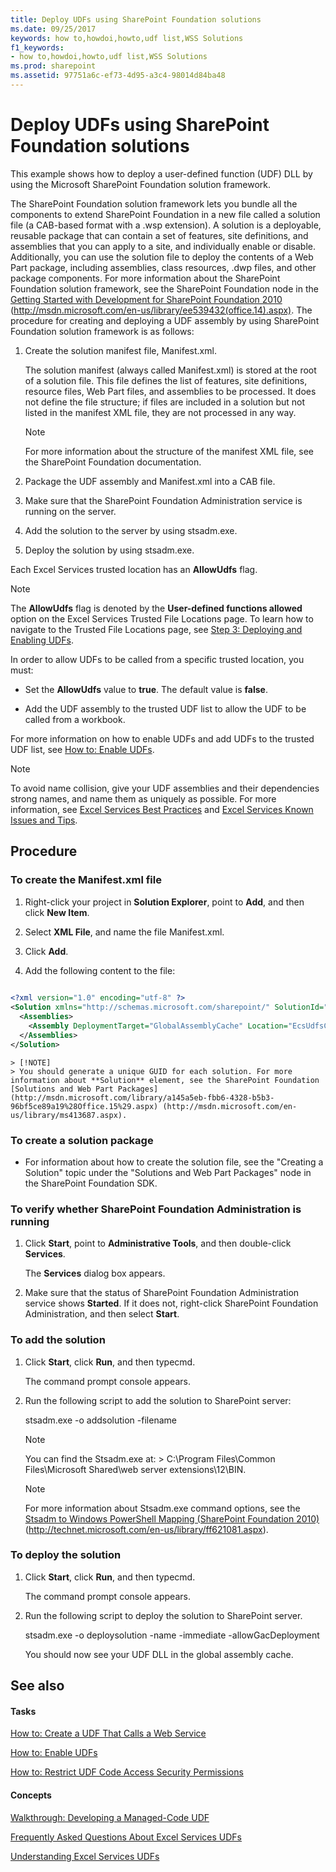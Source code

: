 ```yaml
---
title: Deploy UDFs using SharePoint Foundation solutions
ms.date: 09/25/2017
keywords: how to,howdoi,howto,udf list,WSS Solutions
f1_keywords:
- how to,howdoi,howto,udf list,WSS Solutions
ms.prod: sharepoint
ms.assetid: 97751a6c-ef73-4d95-a3c4-98014d84ba48
---
```



# Deploy UDFs using SharePoint Foundation solutions

This example shows how to deploy a user-defined function (UDF) DLL by using the Microsoft SharePoint Foundation solution framework.
  
    
    

The SharePoint Foundation solution framework lets you bundle all the components to extend SharePoint Foundation in a new file called a solution file (a CAB-based format with a .wsp extension). A solution is a deployable, reusable package that can contain a set of features, site definitions, and assemblies that you can apply to a site, and individually enable or disable. Additionally, you can use the solution file to deploy the contents of a Web Part package, including assemblies, class resources, .dwp files, and other package components. For more information about the SharePoint Foundation solution framework, see the SharePoint Foundation node in the  [Getting Started with Development for SharePoint Foundation 2010](http://msdn.microsoft.com/library/ef1187aa-e007-4490-8191-db36a50b3ae4%28Office.15%29.aspx) (http://msdn.microsoft.com/en-us/library/ee539432(office.14).aspx).
The procedure for creating and deploying a UDF assembly by using SharePoint Foundation solution framework is as follows:
  
    
    


1. Create the solution manifest file, Manifest.xml.
    
    The solution manifest (always called Manifest.xml) is stored at the root of a solution file. This file defines the list of features, site definitions, resource files, Web Part files, and assemblies to be processed. It does not define the file structure; if files are included in a solution but not listed in the manifest XML file, they are not processed in any way.
    
    > [!NOTE]
    > For more information about the structure of the manifest XML file, see the SharePoint Foundation documentation. 

2. Package the UDF assembly and Manifest.xml into a CAB file.
    
  
3. Make sure that the SharePoint Foundation Administration service is running on the server.
    
  
4. Add the solution to the server by using stsadm.exe.
    
  
5. Deploy the solution by using stsadm.exe.
    
  
Each Excel Services trusted location has an **AllowUdfs** flag.

> [!NOTE]
> The **AllowUdfs** flag is denoted by the **User-defined functions allowed** option on the Excel Services Trusted File Locations page. To learn how to navigate to the Trusted File Locations page, see [Step 3: Deploying and Enabling UDFs](step-3-deploying-and-enabling-udfs.md). 
  
    
    

In order to allow UDFs to be called from a specific trusted location, you must:
- Set the **AllowUdfs** value to **true**. The default value is **false**. 
    
  
- Add the UDF assembly to the trusted UDF list to allow the UDF to be called from a workbook.
    
  
For more information on how to enable UDFs and add UDFs to the trusted UDF list, see  [How to: Enable UDFs](how-to-enable-udfs.md).

> [!NOTE]
> To avoid name collision, give your UDF assemblies and their dependencies strong names, and name them as uniquely as possible. For more information, see  [Excel Services Best Practices](excel-services-best-practices.md) and [Excel Services Known Issues and Tips](excel-services-known-issues-and-tips.md). 
  
    
    


## Procedure


### To create the Manifest.xml file


1. Right-click your project in **Solution Explorer**, point to **Add**, and then click **New Item**.
    
  
2. Select **XML File**, and name the file Manifest.xml.
    
  
3. Click **Add**.
    
  
4. Add the following content to the file:
    
```XML
  
<?xml version="1.0" encoding="utf-8" ?>
<Solution xmlns="http://schemas.microsoft.com/sharepoint/" SolutionId="{57568687-2CC0-45bf-B66A-2D50D57108CA}" DeploymentServerType="ApplicationServer">
  <Assemblies>
    <Assembly DeploymentTarget="GlobalAssemblyCache" Location="EcsUdfsCommonSet.dll"/>
  </Assemblies>
</Solution>
```


    > [!NOTE]
    > You should generate a unique GUID for each solution. For more information about **Solution** element, see the SharePoint Foundation [Solutions and Web Part Packages](http://msdn.microsoft.com/library/a145a5eb-fbb6-4328-b5b3-96bf5ce89a19%28Office.15%29.aspx) (http://msdn.microsoft.com/en-us/library/ms413687.aspx).

### To create a solution package


- For information about how to create the solution file, see the "Creating a Solution" topic under the "Solutions and Web Part Packages" node in the SharePoint Foundation SDK. 
    
  

### To verify whether SharePoint Foundation Administration is running


1. Click **Start**, point to **Administrative Tools**, and then double-click **Services**. 
    
    The **Services** dialog box appears.
    
  
2. Make sure that the status of SharePoint Foundation Administration service shows **Started**. If it does not, right-click SharePoint Foundation Administration, and then select **Start**.
    
  

### To add the solution


1. Click **Start**, click **Run**, and then typecmd. 
    
    The command prompt console appears.
    
  
2. Run the following script to add the solution to SharePoint server: 
    
    stsadm.exe -o addsolution -filename <pathtoCAB>
    
    > [!NOTE]
    > You can find the Stsadm.exe at: > C:\\Program Files\\Common Files\\Microsoft Shared\\web server extensions\\12\\BIN. 

    > [!NOTE]
    > For more information about Stsadm.exe command options, see the  [Stsadm to Windows PowerShell Mapping (SharePoint Foundation 2010)](http://technet.microsoft.com/en-us/library/ff621081.aspx) (http://technet.microsoft.com/en-us/library/ff621081.aspx).

  
    
    

### To deploy the solution


1. Click **Start**, click **Run**, and then typecmd. 
    
    The command prompt console appears.
    
  
2. Run the following script to deploy the solution to SharePoint server. 
    
    stsadm.exe -o deploysolution -name <filename of the CAB> -immediate -allowGacDeployment
    
    You should now see your UDF DLL in the global assembly cache.
    
  

## See also


#### Tasks


  
    
    
 [How to: Create a UDF That Calls a Web Service](how-to-create-a-udf-that-calls-a-web-service.md)
  
    
    
 [How to: Enable UDFs](how-to-enable-udfs.md)
  
    
    
 [How to: Restrict UDF Code Access Security Permissions](how-to-restrict-udf-code-access-security-permissions.md)
#### Concepts


  
    
    
 [Walkthrough: Developing a Managed-Code UDF](walkthrough-developing-a-managed-code-udf.md)
  
    
    
 [Frequently Asked Questions About Excel Services UDFs](frequently-asked-questions-about-excel-services-udfs.md)
  
    
    
 [Understanding Excel Services UDFs](understanding-excel-services-udfs.md)
